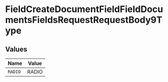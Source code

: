 # FieldCreateDocumentFieldFieldDocumentsFieldsRequestRequestBody9Type


## Values

| Name    | Value   |
| ------- | ------- |
| `RADIO` | RADIO   |